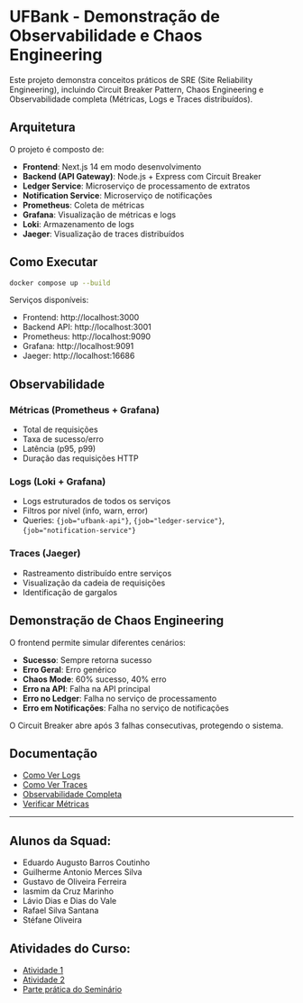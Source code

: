 # UFBank - Demonstração de Observabilidade e Chaos Engineering

Este projeto demonstra conceitos práticos de SRE (Site Reliability Engineering), incluindo Circuit Breaker Pattern, Chaos Engineering e Observabilidade completa (Métricas, Logs e Traces distribuídos).

## Arquitetura

O projeto é composto de:
- **Frontend**: Next.js 14 em modo desenvolvimento
- **Backend (API Gateway)**: Node.js + Express com Circuit Breaker
- **Ledger Service**: Microserviço de processamento de extratos
- **Notification Service**: Microserviço de notificações
- **Prometheus**: Coleta de métricas
- **Grafana**: Visualização de métricas e logs
- **Loki**: Armazenamento de logs
- **Jaeger**: Visualização de traces distribuídos

## Como Executar

```bash
docker compose up --build
```

Serviços disponíveis:
- Frontend: http://localhost:3000
- Backend API: http://localhost:3001
- Prometheus: http://localhost:9090
- Grafana: http://localhost:9091
- Jaeger: http://localhost:16686

## Observabilidade

### Métricas (Prometheus + Grafana)
- Total de requisições
- Taxa de sucesso/erro
- Latência (p95, p99)
- Duração das requisições HTTP

### Logs (Loki + Grafana)
- Logs estruturados de todos os serviços
- Filtros por nível (info, warn, error)
- Queries: `{job="ufbank-api"}`, `{job="ledger-service"}`, `{job="notification-service"}`

### Traces (Jaeger)
- Rastreamento distribuído entre serviços
- Visualização da cadeia de requisições
- Identificação de gargalos

## Demonstração de Chaos Engineering

O frontend permite simular diferentes cenários:
- **Sucesso**: Sempre retorna sucesso
- **Erro Geral**: Erro genérico
- **Chaos Mode**: 60% sucesso, 40% erro
- **Erro na API**: Falha na API principal
- **Erro no Ledger**: Falha no serviço de processamento
- **Erro em Notificações**: Falha no serviço de notificações

O Circuit Breaker abre após 3 falhas consecutivas, protegendo o sistema.

## Documentação

- [Como Ver Logs](COMO-VER-LOGS.md)
- [Como Ver Traces](COMO-VER-TRACES.md)
- [Observabilidade Completa](OBSERVABILIDADE-COMPLETA.md)
- [Verificar Métricas](verificar-metricas.md)

---

## Alunos da Squad:
- Eduardo Augusto Barros Coutinho
- Guilherme Antonio Merces Silva
- Gustavo de Oliveira Ferreira
- Iasmim da Cruz Marinho
- Lávio Dias e Dias do Vale
- Rafael Silva Santana
- Stéfane Oliveira

## Atividades do Curso:
- [Atividade 1](https://github.com/guimerces/lab-web-squad/tree/atividade1)
- [Atividade 2](https://github.com/guimerces/lab-web-squad/tree/atividade2)
- [Parte prática do Seminário](https://github.com/guimerces/lab-web-squad/tree/seminario)
